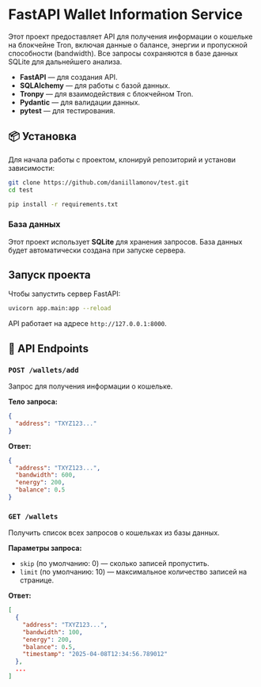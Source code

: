 # FastAPI Wallet Information Service

Этот проект предоставляет API для получения информации о кошельке на блокчейне Tron, включая данные о балансе, энергии и пропускной способности (bandwidth). Все запросы сохраняются в базе данных SQLite для дальнейшего анализа.

- **FastAPI** — для создания API.
- **SQLAlchemy** — для работы с базой данных.
- **Tronpy** — для взаимодействия с блокчейном Tron.
- **Pydantic** — для валидации данных.
- **pytest** — для тестирования.

## 📦 Установка

Для начала работы с проектом, клонируй репозиторий и установи зависимости:

```bash
git clone https://github.com/daniillamonov/test.git
cd test 
```

```bash
pip install -r requirements.txt
```

### База данных

Этот проект использует **SQLite** для хранения запросов. База данных будет автоматически создана при запуске сервера.

## Запуск проекта

Чтобы запустить сервер FastAPI:

```bash
uvicorn app.main:app --reload
```

API работает на адресе `http://127.0.0.1:8000`.

## 📑 API Endpoints

### `POST /wallets/add`

Запрос для получения информации о кошельке.

**Тело запроса:**

```json
{
  "address": "TXYZ123..."
}
```

**Ответ:**

```json
{
  "address": "TXYZ123...",
  "bandwidth": 600,
  "energy": 200,
  "balance": 0.5
}
```

### `GET /wallets`

Получить список всех запросов о кошельках из базы данных.

**Параметры запроса:**

- `skip` (по умолчанию: 0) — сколько записей пропустить.
- `limit` (по умолчанию: 10) — максимальное количество записей на странице.

**Ответ:**

```json
[
  {
    "address": "TXYZ123...",
    "bandwidth": 100,
    "energy": 200,
    "balance": 0.5,
    "timestamp": "2025-04-08T12:34:56.789012"
  },
  ...
]
```